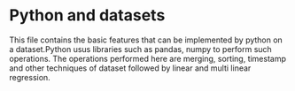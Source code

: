 # Python and datasets
This file contains the basic features that can be implemented by python on a dataset.Python usus libraries such as pandas, numpy to perform such operations.
The operations performed here are merging, sorting, timestamp and other techniques of dataset followed by linear and multi linear regression.
